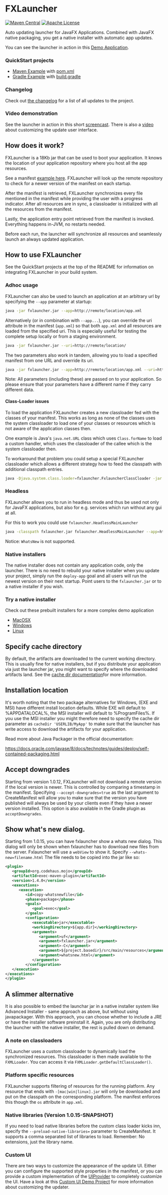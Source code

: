 # FXLauncher

[![Maven Central](https://maven-badges.herokuapp.com/maven-central/no.tornado/fxlauncher/badge.svg)](https://search.maven.org/#search|ga|1|no.tornado.fxlauncher)
[![Apache License](https://img.shields.io/badge/license-Apache%20License%202.0-blue.svg)](http://www.apache.org/licenses/LICENSE-2.0)

Auto updating launcher for JavaFX Applications. Combined with JavaFX native packaging, you get
a native installer with automatic app updates.

You can see the launcher in action in this [Demo Application](http://fxldemo.tornado.no).

### QuickStart projects

- [Maven Example](https://github.com/edvin/fxldemo) with [pom.xml](https://github.com/edvin/fxldemo/blob/master/pom.xml)
- [Gradle Example](https://github.com/edvin/fxldemo-gradle) with [build.gradle](https://github.com/edvin/fxldemo-gradle/blob/master/build.gradle)

### Changelog

Check out [the changelog](https://github.com/edvin/fxlauncher/blob/master/CHANGELOG.md) for a list of all updates to the project.

### Video demonstration
 	
See the launcher in action in this short [screencast](https://www.youtube.com/watch?v=NCP9wjRPQ14). There is also a [video](https://www.youtube.com/watch?v=-6PlFVUgntU) about customizing the update user interface.

## How does it work?

FXLauncher is a 18Kb jar that can be used to boot your application. It knows the location
of your application repository where you host all the app resources.

See a manifest [example here](http://fxldemo.tornado.no/app.xml). FXLauncher will look up the
remote repository to check for a newer version of the manifest on each startup.
 
After the manifest is retrieved, FXLauncher synchronizes every file mentioned in the manifest while 
providing the user with a progress indicator. After all resources are in sync, a classloader is 
initialized with all the resources from the manifest.
 
Lastly, the application entry point retrieved from the manifest is invoked. Everything happens in-JVM, no restarts needed.

Before each run, the launcher will synchronize all resources and seamlessly launch an always updated application.

## How to use FXLauncher

See the QuickStart projects at the top of the README for information on integrating FXLauncher in your build system.

### Adhoc usage
	
FXLauncher can also be used to launch an application at an arbitrary url by specifying the `--app` parameter at startup:
	
```bash
java -jar fxlauncher.jar --app=http://remote/location/app.xml
```

Alternatively (or in combination with `--app...`), you can override the uri attribute in the manifest (`app.xml`) so that both `app.xml` and all resources are loaded from the specified uri. This is especially useful for testing the complete setup locally or from a staging environment.

```bash
java -jar fxlauncher.jar --uri=http://remote/location/
```

The two parameters also work in tandem, allowing you to load a specified manifest from one URL and override its uri.

```bash
java -jar fxlauncher.jar --app=http://remote/location/app.xml --uri=http://remote/location/
```

Note: All parameters (including these) are passed on to your application.  So please ensure that your parameters have a different name if they carry different data.

#### Class-Loader issues

To load the application FXLauncher creates a new classloader fed with the classes of your manifest. This works as long as none of the
classes uses the system classloader to load one of your classes or resources which is not aware of the application classes then.

One example is Java's `java.net.URL` class which uses `Class.forName` to load a custom handler, which uses the classloader of
the callee which is the system classloader then.

To workaround that problem you could setup a special FXLauncher classloader which allows a different strategy how to feed the classpath
with additional classpath entries.

```bash
java -Djava.system.class.loader=fxlauncher.FxlauncherClassCloader -jar fxlauncher.jar --app=http://remote/location/app.xml
```

### Headless

FXLauncher allows you to run in headless mode and thus be used not only for JavaFX applications, but also for e.g. services which run
without any gui at all.

For this to work you could use `fxlauncher.HeadlessMainLauncher`

```bash
java -classpath fxlauncher.jar fxlauncher.HeadlessMainLauncher --app=http://remote/location/app.xml
```

Notice: `WhatsNew` is not supported.

### Native installers

The native installer does not contain any application code, only the launcher. There is
	no need to rebuild your native installer when you update your project, simply run the `deploy-app` goal
	and all users will run the newest version on their next startup. Point users to the `fxlauncher.jar` or
	 to a native installer if you wish.
	
### Try a native installer
	
Check out these prebuilt installers for a more complex demo application

- [MacOSX](http://fxldemo.tornado.no/FxlDemo-2.0.dmg)
- [Windows](http://fxldemo.tornado.no/FxlDemo-2.0.exe)
- [Linux](http://fxldemo.tornado.no/fxldemo-2.0.deb)

## Specify cache directory

By default, the artifacts are downloaded to the current working directory. This is usually fine for native installers, but if you distribute
your application via just the launcher jar, you might want to specify where the downloaded artifacts land. See the 
[cache dir documentation](https://github.com/edvin/fxlauncher/wiki/Optional-Cache-Directory)for more information.

## Installation location

It's worth noting that the two package alternatives for Windows, (EXE and MSI) have different install location defaults.
While EXE will default to %APPDATALOCAL%, the MSI installer will default to %ProgramFiles%. If you use the MSI installer you
might therefore need to specify the cache dir parameter as `cacheDir 'USERLIB/MyApp'` to make sure that the launcher has
write access to download the artifacts for your application.

Read more about Java Packager in the official documentation:

https://docs.oracle.com/javase/8/docs/technotes/guides/deploy/self-contained-packaging.html

## Accept downgrades

Starting from version 1.0.12, FXLauncher will not download a remote version if the local version is newer. This is controlled
by comparing a timestamp in the manifest. Specifying `--accept-downgrades=true` as the last argument to CreateManifest will
allow you to make sure that the version you have published will always be used by your clients even if they have a newer version installed.
This option is also available in the Gradle plugin as `acceptDowngrades`.

## Show what's new dialog.
Starting from 1.0.15, you can have fxlauncher show a whats new dialog. This dialog will
only be shown when fxlauncher has to download new files from the server. Fxlauncher will use a `webView` to show it. Specify `--whats-new=filename.html`
The file needs to be copied into the jar like so:

```xml
<plugin>
   <groupId>org.codehaus.mojo</groupId>
   <artifactId>exec-maven-plugin</artifactId>
   <version>1.4.0</version>
   <executions>
      <execution>
         <id>copy-whatsnewfile</id>
         <phase>package</phase>
         <goals>
            <goal>exec</goal>
         </goals>
         <configuration>
            <executable>jar</executable>
            <workingDirectory>${app.dir}</workingDirectory>
            <arguments>
               <argument>uf</argument>
               <argument>fxlauncher.jar</argument>
               <argument>-C</argument>
               <argument>${project.basedir}/src/main/resources</argument>
               <argument>whatsnew.html</argument>
            </arguments>
         </configuration>
   </execution>
</executions>
</plugin>
```

## A slimmer alternative

It is also possible to embed the launchar jar in a native installer system like Advanced Installer - same approach as above, 
but without using javapackager. With this approach, you can choose whether to include a JRE or have the installer software preinstall it.
Again, you are only distributing the launcher with the native installer, the rest is pulled down on demand.

### A note on classloaders

FXLauncher uses a custom classloader to dynamically load the synchronized resources. This classloader is 
then made available to the `FXMLLoader`. You can access it via `FXMLLoader.getDefaultClassLoader()`.

### Platform specific resources

FXLauncher supports filtering of resources for the running platform. Any resource
that ends with `-[mac|win|linux].jar` will only be downloaded and put on the classpath on the corresponding
platform. The manifest enforces this though the `os` attribute in `app.xml`.

### Native libraries (Version 1.0.15-SNAPSHOT)

If you need to load native libraries before the custom class loader kicks inn, specify the `--preload-native-libraries=` parameter
to CreateManifest. It supports a comma separated list of libraries to load. Remember: No extensions, just the library name.

### Custom UI

There are two ways to customize the appearance of the update UI. Either you can configure the 
supported style properties in the manifest, or you can provide a custom implementation of the
[UIProvider](https://github.com/edvin/fxlauncher/blob/master/src/main/java/fxlauncher/UIProvider.java)
to completely customize the UI. Have a look at this [Custom UI Demo Project](https://github.com/edvin/fxlauncher-custom-ui) for
more information about customizing the updater.
